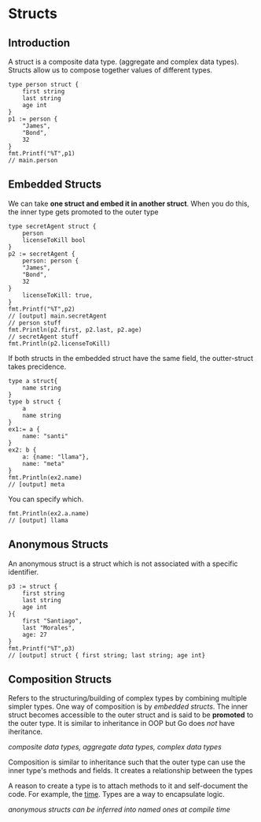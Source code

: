 # Structs

## Introduction

A struct is a composite data type. (aggregate and complex data types). Structs allow us to compose together values of different types.

```golang
type person struct {
    first string
    last string
    age int
}
p1 := person {
    "James",
    "Bond",
    32
}
fmt.Printf("%T",p1)
// main.person
```

## Embedded Structs

We can take **one struct and embed it in another struct**. When you do this, the inner type gets promoted to the outer type

```golang
type secretAgent struct {
    person
    licenseToKill bool
}
p2 := secretAgent {
    person: person {
    "James",
    "Bond",
    32
}
    licenseToKill: true,
}
fmt.Printf("%T",p2)
// [output] main.secretAgent
// person stuff
fmt.Println(p2.first, p2.last, p2.age)
// secretAgent stuff
fmt.Println(p2.licenseToKill)
```

If both structs in the embedded struct have the same field, the outter-struct takes precidence.

```golang
type a struct{
    name string
}
type b struct {
    a
    name string
}
ex1:= a {
    name: "santi"
}
ex2: b {
    a: {name: "llama"},
    name: "meta"
}
fmt.Println(ex2.name)
// [output] meta
```
You can specify which.
```golang
fmt.Println(ex2.a.name)
// [output] llama
```
## Anonymous Structs
An anonymous struct is a struct which is not associated with a specific identifier.
```golang
p3 := struct {
    first string
    last string
    age int
}{
    first "Santiago",
    last "Morales",
    age: 27
}
fmt.Printf("%T",p3)
// [output] struct { first string; last string; age int}
```
## Composition Structs
Refers to the structuring/building of complex types by combining multiple simpler types. One way of composition is by *embedded structs*. The inner struct becomes accessible to the outer struct and is said to be **promoted** to the outer type. It is similar to inheritance in OOP but Go does *not* have iheritance.

*composite data types, aggregate data types, complex data types*

Composition is similar to inheritance such that the outer type can use the inner type's methods and fields. It creates a relationship between the types

A reason to create a type is to attach methods to it and self-document the code. For example, the [time](https://pkg.go.dev/time#Duration). Types are a way to encapsulate logic.

*anonymous structs can be inferred into named ones at compile time*
